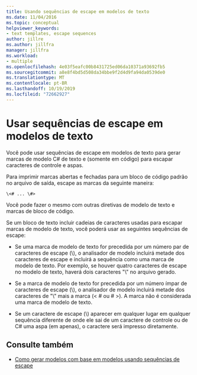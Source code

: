 ```yaml
---
title: Usando sequências de escape em modelos de texto
ms.date: 11/04/2016
ms.topic: conceptual
helpviewer_keywords:
- text templates, escape sequences
author: jillre
ms.author: jillfra
manager: jillfra
ms.workload:
- multiple
ms.openlocfilehash: 4e03f5eafc00b8431725ed06da10371a93692fb5
ms.sourcegitcommit: a8e8f4bd5d508da34bbe9f2d4d9fa94da0539de0
ms.translationtype: MT
ms.contentlocale: pt-BR
ms.lasthandoff: 10/19/2019
ms.locfileid: "72662927"
---
```

# <a name="use-escape-sequences-in-text-templates"></a>Usar sequências de escape em modelos de texto

Você pode usar sequências de escape em modelos de texto para gerar marcas de modelo C# de texto e (somente em código) para escapar caracteres de controle e aspas.

Para imprimir marcas abertas e fechadas para um bloco de código padrão no arquivo de saída, escape as marcas da seguinte maneira:

```
\<# ... \#>
```

Você pode fazer o mesmo com outras diretivas de modelo de texto e marcas de bloco de código.

Se um bloco de texto incluir cadeias de caracteres usadas para escapar marcas de modelo de texto, você poderá usar as seguintes sequências de escape:

- Se uma marca de modelo de texto for precedida por um número par de caracteres de escape (\\), o analisador de modelo incluirá metade dos caracteres de escape e incluirá a sequência como uma marca de modelo de texto. Por exemplo, se houver quatro caracteres de escape no modelo de texto, haverá dois caracteres "\\" no arquivo gerado.

- Se a marca de modelo de texto for precedida por um número ímpar de caracteres de escape (\\), o analisador de modelo incluirá metade dos caracteres de "\\" mais a marca (\< # ou # >). A marca não é considerada uma marca de modelo de texto.

- Se um caractere de escape (\\) aparecer em qualquer lugar em qualquer sequência diferente de onde ele sai de um caractere de controle ou de C# uma aspa (em apenas), o caractere será impresso diretamente.

## <a name="see-also"></a>Consulte também

- [Como gerar modelos com base em modelos usando sequências de escape](../modeling/how-to-generate-templates-from-templates-by-using-escape-sequences.md)